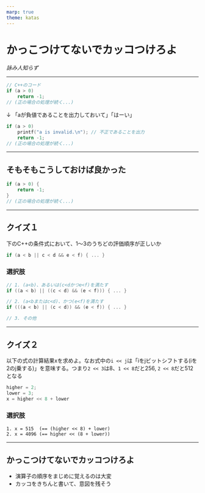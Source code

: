 ```yaml
---
marp: true
theme: katas
---
```

<!-- 
size: 16:9
paginate: true
-->
<!-- header: 勉強会#-->

# かっこつけてないでカッコつけろよ

_詠み人知らず_

<!-- 少しコーディングに慣れてくると、短くしたり凝った式を書いたりしがち。それで失敗するので、優先順位の意図をきちんと明確化しようという話 -->
---

```cpp
// C++のコード
if (a > 0)
    return -1;
// (正の場合の処理が続く...)
```

↓ 「aが負値であることを出力しておいて」「はーい」

```cpp
if (a > 0)
    printf("a is invalid.\n"); // 不正であることを出力
    return -1;
// (正の場合の処理が続く...)
```

---

## そもそもこうしておけば良かった

```cpp
if (a > 0) {
    return -1;
}
// (正の場合の処理が続く...)
```

---

## クイズ１

下のC++の条件式において、1〜3のうちどの評価順序が正しいか

```cpp
if (a < b || c < d && e < f) { ... }
```

### 選択肢
```cpp
// 1. (a<b)、あるいは(c<dかつe<f)を満たす
if ((a < b) || ((c < d) && (e < f))) { ... }

// 2. (a<bまたはc<d)、かつ(e<f)を満たす
if (((a < b) || (c < d)) && (e < f)) { ... }

// 3. その他
```
<!-- 正解は1 -->

---

## クイズ２

以下の式の計算結果xを求めよ。なお式中の`i << j`は「iをjビットシフトする(iを2のj乗する)」を意味する。つまり`2 << 3`は8、`1 << 8`だと256, `2 << 8`だと512となる

```py
higher = 2;
lower = 3;
x = higher << 8 + lower
```

### 選択肢
```
1. x = 515  (== (higher << 8) + lower)
2. x = 4096 (== higher << (8 + lower))
```

<!-- 正解は2 -->

---

## かっこつけてないでカッコつけろよ

* 演算子の順序をまじめに覚えるのは大変
* カッコをきちんと書いて、意図を残そう